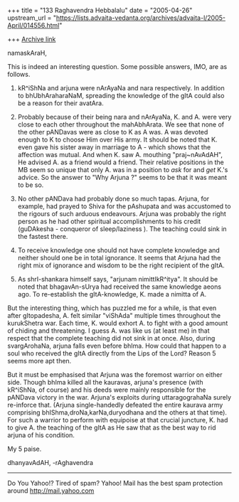 +++
title = "133 Raghavendra Hebbalalu"
date = "2005-04-26"
upstream_url = "https://lists.advaita-vedanta.org/archives/advaita-l/2005-April/014556.html"

+++
[Archive link](https://lists.advaita-vedanta.org/archives/advaita-l/2005-April/014556.html)

namaskAraH,

This is indeed an interesting question. Some possible
answers, IMO, are as follows. 

1. kR^iShNa and arjuna were nArAyaNa and nara
respectively. In addition to bhUbhAraharaNaM,
spreading the knowledge of the gItA could also be a
reason for their avatAra. 

2. Probably because of their being nara and nArAyaNa,
K. and A. were very close to each other throughout the
mahAbhArata. We see that none of the other pANDavas
were as close to K as A was. A was devoted enough to K
to choose Him over His army.  It should be noted that
K. even gave his sister away in marriage to A - which
shows that the affection was mutual. And when K. saw
A. mouthing "praj~nAvAdAH", He advised A. as a friend
would a friend. Their relative positions in the MB
seem so unique that only A. was in a position to *ask*
for and *get* K.'s advice. So the answer to "Why
Arjuna ?" seems to be that it was meant to be so.

3. No other pANDava had probably done so much tapas.
Arjuna, for example, had prayed to Shiva for the
pAshupata and was accustomed to the rigours of such
arduous endeavours. Arjuna was probably the right
person as he had other spiritual accomplishments to
his credit (guDAkesha - conqueror of sleep/laziness ).
The teaching could sink in the fastest there. 

4. To receive knowledge one should not have complete
knowledge and neither should one be in total
ignorance. It seems that Arjuna had the right mix of
ignorance and wisdom to be the right recipient of the
gItA.

5. As shrI-shankara himself says, "arjunam
nimittIkR^itya". It should be noted that
bhagavAn-sUrya had received the same knowledge aeons
ago. To re-establish the gItA-knowledge, K. made a
nimitta of A.

But the interesting thing, which has puzzled me for a
while, is that even after gItopadesha, A. felt similar
"viShAda" multiple times throughout the kurukShetra
war. Each time, K. would exhort A. to fight with a
good amount of chiding and threatening. I guess A. was
like us (at least me) in that respect that the
complete teaching did not sink in at once. Also,
during svargArohaNa, arjuna falls even before bhIma.
How could that happen to a soul who received the gItA
directly from the Lips of the Lord? Reason 5 seems
more apt then.

But it must be emphasised that Arjuna was the foremost
warrior on either side. Though bhIma killed all the
kauravas, arjuna's presence (with kR^iShNa, of course)
and his deeds were mainly responsible for the pANDava
victory in the war. Arjuna's exploits during
uttaragograhaNa surely re-inforce that. (Arjuna
single-handedly defeated the entire kaurava army
comprising bhIShma,droNa,karNa,duryodhana and the
others at that time). For such a warrior to perform
with equipoise at that crucial juncture, K. had to
give A. the teaching of the gItA as He saw that as the
best way to rid arjuna of his condition.


My 5 paise.

dhanyavAdAH,
-rAghavendra

__________________________________________________
Do You Yahoo!?
Tired of spam?  Yahoo! Mail has the best spam protection around 
http://mail.yahoo.com 

